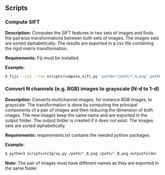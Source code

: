## Scripts

### Compute SIFT

**Description:** Computes the SIFT features in two sets of images and finds the pairwise
transformations between both sets of images. The images sets are sorted alphabetically.
The results are exported in a csv file containing the rigid matrix transformation.

**Requirements:** Fiji must be installed.

**Example:**
```bash
$ fiji --ij2 --run scripts/compute_sift.py 'pathA="/path/*_A.png",pathB="/path/*_B.png",result="result.csv"'
```

### Convert N channels (e.g. RGB) images to grayscale (N-d to 1-d)

**Description:** Converts multichannel images, for instance RGB images, to grayscale.
The transformation is done by computing the principal components of a pair of images
and then reducing the dimension of both images. The new images keep the same name and
are exported in the output folder. The output folder is created if it does not exist.
The images sets are sorted alphabetically.

**Requirements:** requirements.txt contains the needed python packages.

**Example:**
```bash
$ python3 scripts/nc2gray.py /path/*_A.png /path/*_B.png outputFolder
```
**Note:** The pair of images must have different names as they are exported in the same
folder.